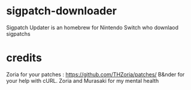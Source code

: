 # sigpatch-downloader
Sigpatch Updater is an homebrew for Nintendo Switch who downlaod sigpatchs

# credits
Zoria for your patches : https://github.com/THZoria/patches/
B&nder for your help with cURL.
Zoria and Murasaki for my mental health
